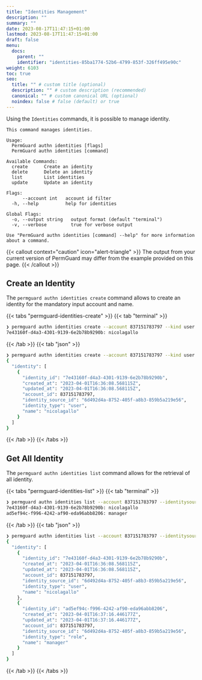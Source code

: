 ```yaml
---
title: "Identities Management"
description: ""
summary: ""
date: 2023-08-17T11:47:15+01:00
lastmod: 2023-08-17T11:47:15+01:00
draft: false
menu:
  docs:
    parent: ""
    identifier: "identities-85ba1774-52b6-4799-853f-326ff495e90c"
weight: 6103
toc: true
seo:
  title: "" # custom title (optional)
  description: "" # custom description (recommended)
  canonical: "" # custom canonical URL (optional)
  noindex: false # false (default) or true
---
```

Using the `Identities` commands, it is possible to manage identity.

```text
This command manages identities.

Usage:
  PermGuard authn identities [flags]
  PermGuard authn identities [command]

Available Commands:
  create      Create an identity
  delete      Delete an identity
  list        List identities
  update      Update an identity

Flags:
      --account int   account id filter
  -h, --help          help for identities

Global Flags:
  -o, --output string   output format (default "terminal")
  -v, --verbose         true for verbose output

Use "PermGuard authn identities [command] --help" for more information about a command.
```

{{< callout context="caution" icon="alert-triangle" >}}
The output from your current version of PermGuard may differ from the example provided on this page.
{{< /callout >}}

## Create an Identity

The `permguard authn identities create` command allows to create an identity for the mandatory input account and name.

{{< tabs "permguard-identities-create" >}}
{{< tab "terminal" >}}

```bash
❯ permguard authn identities create --account 837151783797 --kind user --name nicolagallo --identitysourceid 6d492d4a-8752-405f-a8b3-859b5a219e56
7e43160f-d4a3-4301-9139-6e2b78b9290b: nicolagallo
```

{{< /tab >}}
{{< tab "json" >}}

```bash
❯ permguard authn identities create --account 837151783797 --kind user --name nicolagallo --identitysourceid 6d492d4a-8752-405f-a8b3-859b5a219e56 --output json
{
  "identity": [
    {
      "identity_id": "7e43160f-d4a3-4301-9139-6e2b78b9290b",
      "created_at": "2023-04-01T16:36:08.568115Z",
      "updated_at": "2023-04-01T16:36:08.568115Z",
      "account_id": 837151783797,
      "identity_source_id": "6d492d4a-8752-405f-a8b3-859b5a219e56",
      "identity_type": "user",
      "name": "nicolagallo"
    }
  ]
}
```

{{< /tab >}}
{{< /tabs >}}

## Get All Identity

The `permguard authn identities list` command allows for the retrieval of all identity.

{{< tabs "permguard-identities-list" >}}
{{< tab "terminal" >}}

```bash
❯ permguard authn identities list --account 837151783797 --identitysourceid 6d492d4a-8752-405f-a8b3-859b5a219e56
7e43160f-d4a3-4301-9139-6e2b78b9290b: nicolagallo
ad5ef94c-f996-4242-af90-eda96abb8206: manager
```

{{< /tab >}}
{{< tab "json" >}}

```bash
❯ permguard authn identities list --account 837151783797 --identitysourceid 6d492d4a-8752-405f-a8b3-859b5a219e56 --output json
{
  "identity": [
    {
      "identity_id": "7e43160f-d4a3-4301-9139-6e2b78b9290b",
      "created_at": "2023-04-01T16:36:08.568115Z",
      "updated_at": "2023-04-01T16:36:08.568115Z",
      "account_id": 837151783797,
      "identity_source_id": "6d492d4a-8752-405f-a8b3-859b5a219e56",
      "identity_type": "user",
      "name": "nicolagallo"
    },
    {
      "identity_id": "ad5ef94c-f996-4242-af90-eda96abb8206",
      "created_at": "2023-04-01T16:37:16.446177Z",
      "updated_at": "2023-04-01T16:37:16.446177Z",
      "account_id": 837151783797,
      "identity_source_id": "6d492d4a-8752-405f-a8b3-859b5a219e56",
      "identity_type": "role",
      "name": "manager"
    }
  ]
}
```

{{< /tab >}}
{{< /tabs >}}
